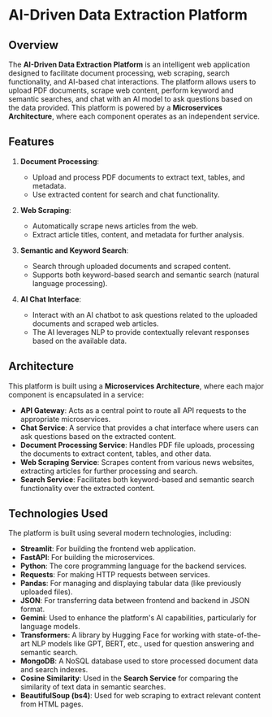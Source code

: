 # AI-Driven Data Extraction Platform

## Overview

The **AI-Driven Data Extraction Platform** is an intelligent web application designed to facilitate document processing, web scraping, search functionality, and AI-based chat interactions. The platform allows users to upload PDF documents, scrape web content, perform keyword and semantic searches, and chat with an AI model to ask questions based on the data provided. This platform is powered by a **Microservices Architecture**, where each component operates as an independent service.

## Features

1. **Document Processing**: 
   - Upload and process PDF documents to extract text, tables, and metadata.
   - Use extracted content for search and chat functionality.

2. **Web Scraping**:
   - Automatically scrape news articles from the web.
   - Extract article titles, content, and metadata for further analysis.

3. **Semantic and Keyword Search**:
   - Search through uploaded documents and scraped content.
   - Supports both keyword-based search and semantic search (natural language processing).

4. **AI Chat Interface**:
   - Interact with an AI chatbot to ask questions related to the uploaded documents and scraped web articles.
   - The AI leverages NLP to provide contextually relevant responses based on the available data.

## Architecture

This platform is built using a **Microservices Architecture**, where each major component is encapsulated in a service:

- **API Gateway**: Acts as a central point to route all API requests to the appropriate microservices.
- **Chat Service**: A service that provides a chat interface where users can ask questions based on the extracted content.
- **Document Processing Service**: Handles PDF file uploads, processing the documents to extract content, tables, and other data.
- **Web Scraping Service**: Scrapes content from various news websites, extracting articles for further processing and search.
- **Search Service**: Facilitates both keyword-based and semantic search functionality over the extracted content.

## Technologies Used

The platform is built using several modern technologies, including:

- **Streamlit**: For building the frontend web application.
- **FastAPI**: For building the microservices.
- **Python**: The core programming language for the backend services.
- **Requests**: For making HTTP requests between services.
- **Pandas**: For managing and displaying tabular data (like previously uploaded files).
- **JSON**: For transferring data between frontend and backend in JSON format.
- **Gemini**: Used to enhance the platform's AI capabilities, particularly for language models.
- **Transformers**: A library by Hugging Face for working with state-of-the-art NLP models like GPT, BERT, etc., used for question answering and semantic search.
- **MongoDB**: A NoSQL database used to store processed document data and search indexes.
- **Cosine Similarity**: Used in the **Search Service** for comparing the similarity of text data in semantic searches.
- **BeautifulSoup (bs4)**: Used for web scraping to extract relevant content from HTML pages.
